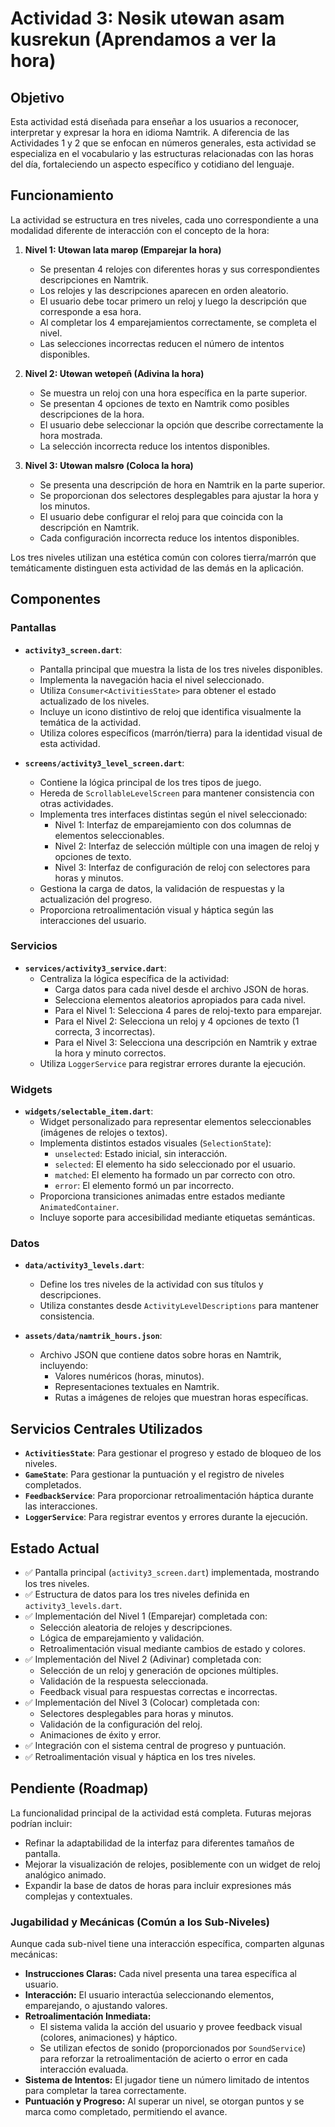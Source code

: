 # Actividad 3: Nөsik utөwan asam kusrekun (Aprendamos a ver la hora)

## Objetivo

Esta actividad está diseñada para enseñar a los usuarios a reconocer, interpretar y expresar la hora en idioma Namtrik. A diferencia de las Actividades 1 y 2 que se enfocan en números generales, esta actividad se especializa en el vocabulario y las estructuras relacionadas con las horas del día, fortaleciendo un aspecto específico y cotidiano del lenguaje.

## Funcionamiento

La actividad se estructura en tres niveles, cada uno correspondiente a una modalidad diferente de interacción con el concepto de la hora:

1. **Nivel 1: Utөwan lata marөp (Emparejar la hora)**
   * Se presentan 4 relojes con diferentes horas y sus correspondientes descripciones en Namtrik.
   * Los relojes y las descripciones aparecen en orden aleatorio.
   * El usuario debe tocar primero un reloj y luego la descripción que corresponde a esa hora.
   * Al completar los 4 emparejamientos correctamente, se completa el nivel.
   * Las selecciones incorrectas reducen el número de intentos disponibles.

2. **Nivel 2: Utөwan wetөpeñ (Adivina la hora)**
   * Se muestra un reloj con una hora específica en la parte superior.
   * Se presentan 4 opciones de texto en Namtrik como posibles descripciones de la hora.
   * El usuario debe seleccionar la opción que describe correctamente la hora mostrada.
   * La selección incorrecta reduce los intentos disponibles.

3. **Nivel 3: Utөwan malsrө (Coloca la hora)**
   * Se presenta una descripción de hora en Namtrik en la parte superior.
   * Se proporcionan dos selectores desplegables para ajustar la hora y los minutos.
   * El usuario debe configurar el reloj para que coincida con la descripción en Namtrik.
   * Cada configuración incorrecta reduce los intentos disponibles.

Los tres niveles utilizan una estética común con colores tierra/marrón que temáticamente distinguen esta actividad de las demás en la aplicación.

## Componentes

### Pantallas

* **`activity3_screen.dart`**: 
  * Pantalla principal que muestra la lista de los tres niveles disponibles.
  * Implementa la navegación hacia el nivel seleccionado.
  * Utiliza `Consumer<ActivitiesState>` para obtener el estado actualizado de los niveles.
  * Incluye un icono distintivo de reloj que identifica visualmente la temática de la actividad.
  * Utiliza colores específicos (marrón/tierra) para la identidad visual de esta actividad.

* **`screens/activity3_level_screen.dart`**: 
  * Contiene la lógica principal de los tres tipos de juego.
  * Hereda de `ScrollableLevelScreen` para mantener consistencia con otras actividades.
  * Implementa tres interfaces distintas según el nivel seleccionado:
    * Nivel 1: Interfaz de emparejamiento con dos columnas de elementos seleccionables.
    * Nivel 2: Interfaz de selección múltiple con una imagen de reloj y opciones de texto.
    * Nivel 3: Interfaz de configuración de reloj con selectores para horas y minutos.
  * Gestiona la carga de datos, la validación de respuestas y la actualización del progreso.
  * Proporciona retroalimentación visual y háptica según las interacciones del usuario.

### Servicios

* **`services/activity3_service.dart`**: 
  * Centraliza la lógica específica de la actividad:
    * Carga datos para cada nivel desde el archivo JSON de horas.
    * Selecciona elementos aleatorios apropiados para cada nivel.
    * Para el Nivel 1: Selecciona 4 pares de reloj-texto para emparejar.
    * Para el Nivel 2: Selecciona un reloj y 4 opciones de texto (1 correcta, 3 incorrectas).
    * Para el Nivel 3: Selecciona una descripción en Namtrik y extrae la hora y minuto correctos.
  * Utiliza `LoggerService` para registrar errores durante la ejecución.

### Widgets

* **`widgets/selectable_item.dart`**: 
  * Widget personalizado para representar elementos seleccionables (imágenes de relojes o textos).
  * Implementa distintos estados visuales (`SelectionState`):
    * `unselected`: Estado inicial, sin interacción.
    * `selected`: El elemento ha sido seleccionado por el usuario.
    * `matched`: El elemento ha formado un par correcto con otro.
    * `error`: El elemento formó un par incorrecto.
  * Proporciona transiciones animadas entre estados mediante `AnimatedContainer`.
  * Incluye soporte para accesibilidad mediante etiquetas semánticas.

### Datos

* **`data/activity3_levels.dart`**: 
  * Define los tres niveles de la actividad con sus títulos y descripciones.
  * Utiliza constantes desde `ActivityLevelDescriptions` para mantener consistencia.

* **`assets/data/namtrik_hours.json`**: 
  * Archivo JSON que contiene datos sobre horas en Namtrik, incluyendo:
    * Valores numéricos (horas, minutos).
    * Representaciones textuales en Namtrik.
    * Rutas a imágenes de relojes que muestran horas específicas.

## Servicios Centrales Utilizados

* **`ActivitiesState`**: Para gestionar el progreso y estado de bloqueo de los niveles.
* **`GameState`**: Para gestionar la puntuación y el registro de niveles completados.
* **`FeedbackService`**: Para proporcionar retroalimentación háptica durante las interacciones.
* **`LoggerService`**: Para registrar eventos y errores durante la ejecución.

## Estado Actual

* ✅ Pantalla principal (`activity3_screen.dart`) implementada, mostrando los tres niveles.
* ✅ Estructura de datos para los tres niveles definida en `activity3_levels.dart`.
* ✅ Implementación del Nivel 1 (Emparejar) completada con:
  * Selección aleatoria de relojes y descripciones.
  * Lógica de emparejamiento y validación.
  * Retroalimentación visual mediante cambios de estado y colores.
* ✅ Implementación del Nivel 2 (Adivinar) completada con:
  * Selección de un reloj y generación de opciones múltiples.
  * Validación de la respuesta seleccionada.
  * Feedback visual para respuestas correctas e incorrectas.
* ✅ Implementación del Nivel 3 (Colocar) completada con:
  * Selectores desplegables para horas y minutos.
  * Validación de la configuración del reloj.
  * Animaciones de éxito y error.
* ✅ Integración con el sistema central de progreso y puntuación.
* ✅ Retroalimentación visual y háptica en los tres niveles.

## Pendiente (Roadmap)

La funcionalidad principal de la actividad está completa. Futuras mejoras podrían incluir:

* Refinar la adaptabilidad de la interfaz para diferentes tamaños de pantalla.
* Mejorar la visualización de relojes, posiblemente con un widget de reloj analógico animado.
* Expandir la base de datos de horas para incluir expresiones más complejas y contextuales.

### Jugabilidad y Mecánicas (Común a los Sub-Niveles)

Aunque cada sub-nivel tiene una interacción específica, comparten algunas mecánicas:

- **Instrucciones Claras:** Cada nivel presenta una tarea específica al usuario.
- **Interacción:** El usuario interactúa seleccionando elementos, emparejando, o ajustando valores.
- **Retroalimentación Inmediata:** 
    - El sistema valida la acción del usuario y provee feedback visual (colores, animaciones) y háptico.
    - Se utilizan efectos de sonido (proporcionados por `SoundService`) para reforzar la retroalimentación de acierto o error en cada interacción evaluada.
- **Sistema de Intentos:** El jugador tiene un número limitado de intentos para completar la tarea correctamente.
- **Puntuación y Progreso:** Al superar un nivel, se otorgan puntos y se marca como completado, permitiendo el avance.
